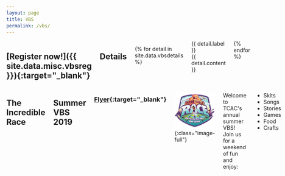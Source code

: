 ```yaml
---
layout: page
title: VBS
permalink: /vbs/
---
```


<div class="row">

<div class="four columns" id="vbs-sidebar" markdown="block">

## [Register now!]({{ site.data.misc.vbsreg }}){:target="_blank"} ##

## Details ##

{% for detail in site.data.vbsdetails %}
<div class="vbs-sidebar-row">
	<div class="vbs-sidebar-label">{{ detail.label }}</div>
	<div class="vbs-sidebar-content">{{ detail.content }}</div>
</div>
{% endfor %}
</div>

<div class="eight columns" markdown="block">

## The Incredible Race ##

## Summer VBS 2019 ##

### [Flyer](/files/vbsflyer2019.pdf){:target="_blank"} ###

![Incredible Race](/img/vbs-incredible-race-logo.PNG){:class="image-full"}

Welcome to TCAC's annual summer VBS! Join us for a weekend of fun and enjoy:

* Skits
* Songs
* Stories
* Games
* Food
* Crafts

## From previous years ##

![](/img/vbs2018-4.JPG){:class="image-full"}

![](/img/vbs2018-2.JPG){:class="image-full"}

![](/img/vbs2018-3.JPG){:class="image-full"}

![](/img/vbs2018-1.JPG){:class="image-full"}

![](/img/vbs2018-5.JPG){:class="image-full"}

![](/img/vbs2018-6.JPG){:class="image-full"}


</div>
</div>
